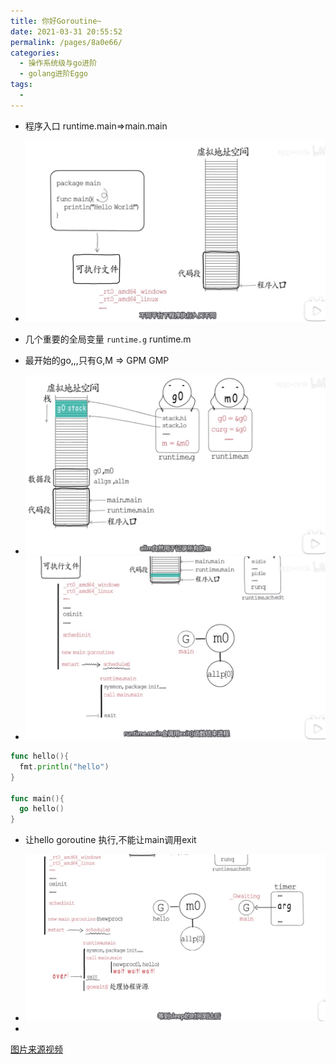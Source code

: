 ```yaml
---
title: 你好Goroutine~
date: 2021-03-31 20:55:52
permalink: /pages/8a0e66/
categories:
  - 操作系统级与go进阶
  - golang进阶Eggo
tags:
  - 
---
```


* 程序入口 runtime.main=>main.main   
* <img src="./minilet/image-20210331205901381.png" alt="image-20210331205901381" style="zoom:50%;" />

* 几个重要的全局变量  `runtime.g` runtime.m
* 最开始的go,,,只有G,M   =>  GPM GMP
* <img src="./minilet/image-20210331210024362.png" alt="image-20210331210024362" style="zoom:50%;" />

* <img src="./minilet/image-20210331211011922.png" alt="image-20210331211011922" style="zoom:50%;" />

```  go
func hello(){
  fmt.println("hello")
}

func main(){
  go hello()
}

```



*  让hello goroutine 执行,不能让main调用exit
* <img src="./minilet/image-20210331211319785.png" alt="image-20210331211319785" style="zoom:50%;" />

* 





[图片来源视频](https://www.bilibili.com/video/BV1Ky4y1r78H)

